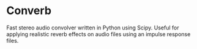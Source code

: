# Converb
Fast stereo audio convolver written in Python using Scipy. Useful for applying realistic reverb effects on audio files using an impulse response files.
